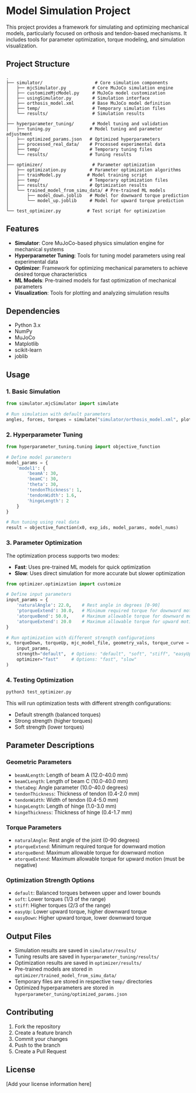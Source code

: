 # Model Simulation Project

This project provides a framework for simulating and optimizing mechanical models, particularly focused on orthosis and tendon-based mechanisms. It includes tools for parameter optimization, torque modeling, and simulation visualization.

## Project Structure

```
.
├── simulator/                    # Core simulation components
│   ├── mjcSimulator.py          # Core MuJoCo simulation engine
│   ├── customizeMjcModel.py     # MuJoCo model customization
│   ├── usingSimulator.py        # Simulation interface
│   ├── orthosis_model.xml       # Base MuJoCo model definition
│   ├── temp/                    # Temporary simulation files
│   └── results/                 # Simulation results
│
├── hyperparameter_tuning/       # Model tuning and validation
│   ├── tuning.py               # Model tuning and parameter adjustment
│   ├── optimized_params.json   # Optimized hyperparameters
│   ├── processed_real_data/    # Processed experimental data
│   ├── temp/                   # Temporary tuning files
│   └── results/                # Tuning results
│
├── optimizer/                   # Parameter optimization
│   ├── optimization.py         # Parameter optimization algorithms
│   ├── trainModel.py          # Model training script
│   ├── temp/                   # Temporary optimization files
│   ├── results/                # Optimization results
│   └── trained_model_from_simu_data/ # Pre-trained ML models
│       ├── model_down.joblib   # Model for downward torque prediction
│       └── model_up.joblib     # Model for upward torque prediction
│
└── test_optimizer.py          # Test script for optimization
```

## Features

- **Simulator**: Core MuJoCo-based physics simulation engine for mechanical systems
- **Hyperparameter Tuning**: Tools for tuning model parameters using real experimental data
- **Optimizer**: Framework for optimizing mechanical parameters to achieve desired torque characteristics
- **ML Models**: Pre-trained models for fast optimization of mechanical parameters
- **Visualization**: Tools for plotting and analyzing simulation results

## Dependencies

- Python 3.x
- NumPy
- MuJoCo
- Matplotlib
- scikit-learn
- joblib

## Usage

### 1. Basic Simulation

```python
from simulator.mjcSimulator import simulate

# Run simulation with default parameters
angles, forces, torques = simulate("simulator/orthosis_model.xml", plot=True)
```

### 2. Hyperparameter Tuning

```python
from hyperparameter_tuning.tuning import objective_function

# Define model parameters
model_params = {
    'model1': {
        'beamA': 30,
        'beamC': 30,
        'theta': 30,
        'tendonThickness': 1,
        'tendonWidth': 1.6,
        'hingeLength': 2
    }
}

# Run tuning using real data
result = objective_function(x0, exp_ids, model_params, model_nums)
```

### 3. Parameter Optimization

The optimization process supports two modes:
- **Fast**: Uses pre-trained ML models for quick optimization
- **Slow**: Uses direct simulation for more accurate but slower optimization

```python
from optimizer.optimization import customize

# Define input parameters
input_params = {
    'naturalAngle': 22.0,    # Rest angle in degrees [0-90]
    'ptorqueExtend': 30.0,   # Minimum required torque for downward motion
    'atorqueBend': 50.0,     # Maximum allowable torque for downward motion
    'atorqueExtend': 20.0    # Maximum allowable torque for upward motion (must be negative)
}

# Run optimization with different strength configurations
x, torqueDown, torqueUp, mjc_model_file, geometry_vals, torque_curve = customize(
    input_params,
    strength="default",  # Options: "default", "soft", "stiff", "easyUp", "easyDown"
    optimizer="fast"     # Options: "fast", "slow"
)
```

### 4. Testing Optimization

```python
python3 test_optimizer.py
```

This will run optimization tests with different strength configurations:
- Default strength (balanced torques)
- Strong strength (higher torques)
- Soft strength (lower torques)

## Parameter Descriptions

### Geometric Parameters
- `beamALength`: Length of beam A (12.0-40.0 mm)
- `beamCLength`: Length of beam C (10.0-40.0 mm)
- `thetaDeg`: Angle parameter (10.0-40.0 degrees)
- `tendonThickness`: Thickness of tendon (0.4-2.0 mm)
- `tendonWidth`: Width of tendon (0.4-5.0 mm)
- `hingeLength`: Length of hinge (1.0-3.0 mm)
- `hingeThickness`: Thickness of hinge (0.4-1.7 mm)

### Torque Parameters
- `naturalAngle`: Rest angle of the joint (0-90 degrees)
- `ptorqueExtend`: Minimum required torque for downward motion
- `atorqueBend`: Maximum allowable torque for downward motion
- `atorqueExtend`: Maximum allowable torque for upward motion (must be negative)

### Optimization Strength Options
- `default`: Balanced torques between upper and lower bounds
- `soft`: Lower torques (1/3 of the range)
- `stiff`: Higher torques (2/3 of the range)
- `easyUp`: Lower upward torque, higher downward torque
- `easyDown`: Higher upward torque, lower downward torque

## Output Files

- Simulation results are saved in `simulator/results/`
- Tuning results are saved in `hyperparameter_tuning/results/`
- Optimization results are saved in `optimizer/results/`
- Pre-trained models are stored in `optimizer/trained_model_from_simu_data/`
- Temporary files are stored in respective `temp/` directories
- Optimized hyperparameters are stored in `hyperparameter_tuning/optimized_params.json`

## Contributing

1. Fork the repository
2. Create a feature branch
3. Commit your changes
4. Push to the branch
5. Create a Pull Request

## License

[Add your license information here] 
